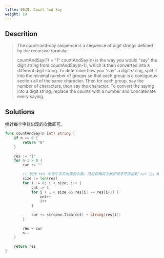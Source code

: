 ```yaml
---
title: 0038. Count and Say
weight: 10
---
```

## Descrition
> The count-and-say sequence is a sequence of digit strings defined by the recursive formula:
> 
> countAndSay(1) = "1"
> countAndSay(n) is the way you would "say" the digit string from countAndSay(n-1), which is then converted into a different digit string.
> To determine how you "say" a digit string, split it into the minimal number of groups so that each group is a contiguous section all of the same character. Then for each group, say the number of characters, then say the character. To convert the saying into a digit string, replace the counts with a number and concatenate every saying.


## Solutions

统计每个字符出现的次数即可。

```go
func countAndSay(n int) string {
    if n == 0 {
        return "0"
    }   
    
    res := "1"
    for n-1 > 0 {
        cur := ""

		// 统计 res 中每个字符出现的次数，然后将再将次数和该字符拼接到 cur 上，最后将 cur 赋值给 res
        size := len(res)
        for i := 0; i < size; i++ {
            cnt := 1
            for i + 1 < size && res[i] == res[i+1] {
                cnt++
                i++
            }
            
            cur += strconv.Itoa(cnt) + string(res[i])
        }
        
        res = cur
        n--
    }
    
    return res
}
```
